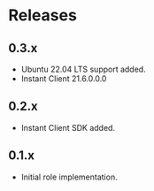 # Releases

## 0.3.x

- Ubuntu 22.04 LTS support added.
- Instant Client 21.6.0.0.0

## 0.2.x

- Instant Client SDK added.

## 0.1.x

- Initial role implementation.

